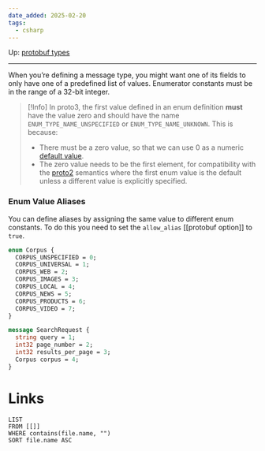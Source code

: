 ```yaml
---
date_added: 2025-02-20
tags:
  - csharp
---
```

Up: [protobuf types](protobuf%20types.md)
___
 When you’re defining a message type, you might want one of its fields to only have one of a predefined list of values. Enumerator constants must be in the range of a 32-bit integer.
>[!Info]
> In proto3, the first value defined in an enum definition **must** have the value zero and should have the name `ENUM_TYPE_NAME_UNSPECIFIED` or `ENUM_TYPE_NAME_UNKNOWN`. This is because:
> - There must be a zero value, so that we can use 0 as a numeric [default value](https://protobuf.dev/programming-guides/proto3/#default).
> - The zero value needs to be the first element, for compatibility with the [proto2](https://protobuf.dev/programming-guides/proto2) semantics where the first enum value is the default unless a different value is explicitly specified.

### Enum Value Aliases

You can define aliases by assigning the same value to different enum constants. To do this you need to set the `allow_alias` [[protobuf option]] to `true`.

```protobuf
enum Corpus {
  CORPUS_UNSPECIFIED = 0;
  CORPUS_UNIVERSAL = 1;
  CORPUS_WEB = 2;
  CORPUS_IMAGES = 3;
  CORPUS_LOCAL = 4;
  CORPUS_NEWS = 5;
  CORPUS_PRODUCTS = 6;
  CORPUS_VIDEO = 7;
}

message SearchRequest {
  string query = 1;
  int32 page_number = 2;
  int32 results_per_page = 3;
  Corpus corpus = 4;
}
```
# Links
```dataview
LIST
FROM [[]]
WHERE contains(file.name, "")
SORT file.name ASC
```
